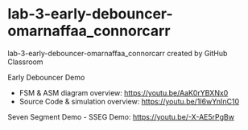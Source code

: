 # lab-3-early-debouncer-omarnaffaa_connorcarr
lab-3-early-debouncer-omarnaffaa_connorcarr created by GitHub Classroom

Early Debouncer Demo 
  - FSM & ASM diagram overview: https://youtu.be/AaK0rYBXNx0
  - Source Code & simulation overview: https://youtu.be/1I6wYnInC10 

Seven Segment Demo - SSEG Demo: https://youtu.be/-X-AE5rPgBw
